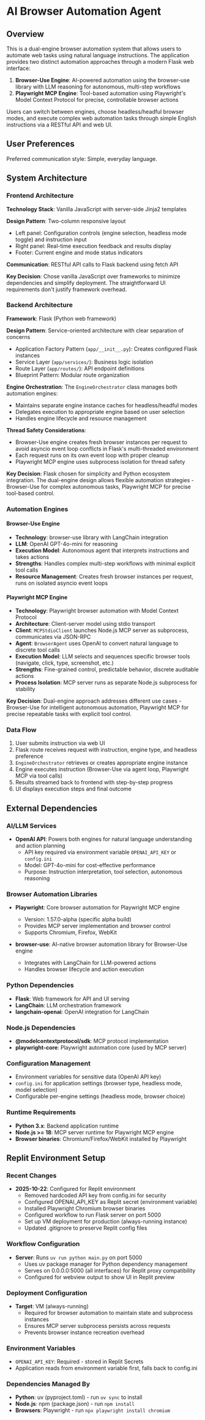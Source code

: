 # AI Browser Automation Agent

## Overview

This is a dual-engine browser automation system that allows users to automate web tasks using natural language instructions. The application provides two distinct automation approaches through a modern Flask web interface:

1. **Browser-Use Engine**: AI-powered automation using the browser-use library with LLM reasoning for autonomous, multi-step workflows
2. **Playwright MCP Engine**: Tool-based automation using Playwright's Model Context Protocol for precise, controllable browser actions

Users can switch between engines, choose headless/headful browser modes, and execute complex web automation tasks through simple English instructions via a RESTful API and web UI.

## User Preferences

Preferred communication style: Simple, everyday language.

## System Architecture

### Frontend Architecture

**Technology Stack**: Vanilla JavaScript with server-side Jinja2 templates

**Design Pattern**: Two-column responsive layout
- Left panel: Configuration controls (engine selection, headless mode toggle) and instruction input
- Right panel: Real-time execution feedback and results display
- Footer: Current engine and mode status indicators

**Communication**: RESTful API calls to Flask backend using fetch API

**Key Decision**: Chose vanilla JavaScript over frameworks to minimize dependencies and simplify deployment. The straightforward UI requirements don't justify framework overhead.

### Backend Architecture

**Framework**: Flask (Python web framework)

**Design Pattern**: Service-oriented architecture with clear separation of concerns
- Application Factory Pattern (`app/__init__.py`): Creates configured Flask instances
- Service Layer (`app/services/`): Business logic isolation
- Route Layer (`app/routes/`): API endpoint definitions
- Blueprint Pattern: Modular route organization

**Engine Orchestration**: The `EngineOrchestrator` class manages both automation engines:
- Maintains separate engine instance caches for headless/headful modes
- Delegates execution to appropriate engine based on user selection
- Handles engine lifecycle and resource management

**Thread Safety Considerations**:
- Browser-Use engine creates fresh browser instances per request to avoid asyncio event loop conflicts in Flask's multi-threaded environment
- Each request runs on its own event loop with proper cleanup
- Playwright MCP engine uses subprocess isolation for thread safety

**Key Decision**: Flask chosen for simplicity and Python ecosystem integration. The dual-engine design allows flexible automation strategies - Browser-Use for complex autonomous tasks, Playwright MCP for precise tool-based control.

### Automation Engines

#### Browser-Use Engine
- **Technology**: browser-use library with LangChain integration
- **LLM**: OpenAI GPT-4o-mini for reasoning
- **Execution Model**: Autonomous agent that interprets instructions and takes actions
- **Strengths**: Handles complex multi-step workflows with minimal explicit tool calls
- **Resource Management**: Creates fresh browser instances per request, runs on isolated asyncio event loops

#### Playwright MCP Engine
- **Technology**: Playwright browser automation with Model Context Protocol
- **Architecture**: Client-server model using stdio transport
- **Client**: `MCPStdioClient` launches Node.js MCP server as subprocess, communicates via JSON-RPC
- **Agent**: `BrowserAgent` uses OpenAI to convert natural language to discrete tool calls
- **Execution Model**: LLM selects and sequences specific browser tools (navigate, click, type, screenshot, etc.)
- **Strengths**: Fine-grained control, predictable behavior, discrete auditable actions
- **Process Isolation**: MCP server runs as separate Node.js subprocess for stability

**Key Decision**: Dual-engine approach addresses different use cases - Browser-Use for intelligent autonomous automation, Playwright MCP for precise repeatable tasks with explicit tool control.

### Data Flow

1. User submits instruction via web UI
2. Flask route receives request with instruction, engine type, and headless preference
3. `EngineOrchestrator` retrieves or creates appropriate engine instance
4. Engine executes instruction (Browser-Use via agent loop, Playwright MCP via tool calls)
5. Results streamed back to frontend with step-by-step progress
6. UI displays execution steps and final outcome

## External Dependencies

### AI/LLM Services
- **OpenAI API**: Powers both engines for natural language understanding and action planning
  - API key required via environment variable `OPENAI_API_KEY` or `config.ini`
  - Model: GPT-4o-mini for cost-effective performance
  - Purpose: Instruction interpretation, tool selection, autonomous reasoning

### Browser Automation Libraries
- **Playwright**: Core browser automation for Playwright MCP engine
  - Version: 1.57.0-alpha (specific alpha build)
  - Provides MCP server implementation and browser control
  - Supports Chromium, Firefox, WebKit
  
- **browser-use**: AI-native browser automation library for Browser-Use engine
  - Integrates with LangChain for LLM-powered actions
  - Handles browser lifecycle and action execution

### Python Dependencies
- **Flask**: Web framework for API and UI serving
- **LangChain**: LLM orchestration framework
- **langchain-openai**: OpenAI integration for LangChain

### Node.js Dependencies
- **@modelcontextprotocol/sdk**: MCP protocol implementation
- **playwright-core**: Playwright automation core (used by MCP server)

### Configuration Management
- Environment variables for sensitive data (OpenAI API key)
- `config.ini` for application settings (browser type, headless mode, model selection)
- Configurable per-engine settings (headless mode, browser choice)

### Runtime Requirements
- **Python 3.x**: Backend application runtime
- **Node.js >= 18**: MCP server runtime for Playwright MCP engine
- **Browser binaries**: Chromium/Firefox/WebKit installed by Playwright

## Replit Environment Setup

### Recent Changes
- **2025-10-22**: Configured for Replit environment
  - Removed hardcoded API key from config.ini for security
  - Configured OPENAI_API_KEY as Replit secret (environment variable)
  - Installed Playwright Chromium browser binaries
  - Configured workflow to run Flask server on port 5000
  - Set up VM deployment for production (always-running instance)
  - Updated .gitignore to preserve Replit config files

### Workflow Configuration
- **Server**: Runs `uv run python main.py` on port 5000
  - Uses uv package manager for Python dependency management
  - Serves on 0.0.0.0:5000 (all interfaces) for Replit proxy compatibility
  - Configured for webview output to show UI in Replit preview

### Deployment Configuration
- **Target**: VM (always-running)
  - Required for browser automation to maintain state and subprocess instances
  - Ensures MCP server subprocess persists across requests
  - Prevents browser instance recreation overhead

### Environment Variables
- `OPENAI_API_KEY`: Required - stored in Replit Secrets
- Application reads from environment variable first, falls back to config.ini

### Dependencies Managed By
- **Python**: uv (pyproject.toml) - run `uv sync` to install
- **Node.js**: npm (package.json) - run `npm install`
- **Browsers**: Playwright - run `npx playwright install chromium`